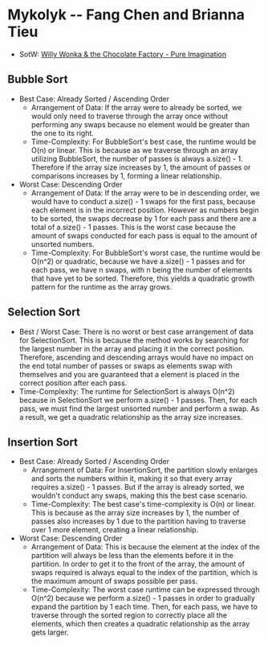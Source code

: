 # Mykolyk -- Fang Chen and Brianna Tieu
* SotW: [Willy Wonka & the Chocolate Factory - Pure Imagination](https://www.youtube.com/watch?v=myqzUur4K98)

## Bubble Sort
* Best Case: Already Sorted / Ascending Order
  * Arrangement of Data: If the array were to already be sorted, we would only need to traverse through the array once without performing any swaps because no element would be greater than the one to its right.
  * Time-Complexity: For BubbleSort's best case, the runtime would be O(n) or linear. This is because as we traverse through an array utilizing BubbleSort, the number of passes is always a.size() - 1. Therefore if the array size increases by 1, the amount of passes or comparisons increases by 1, forming a linear relationship.
* Worst Case: Descending Order
  * Arrangement of Data: If the array were to be in descending order, we would have to conduct a.size() - 1 swaps for the first pass, because each element is in the incorrect position. However as numbers begin to be sorted, the swaps decrease by 1 for each pass and there are a total of a.size() - 1 passes. This is the worst case because the amount of swaps conducted for each pass is equal to the amount of unsorted numbers. 
  * Time-Complexity: For BubbleSort's worst case, the runtime would be O(n^2) or quadratic, because we have a.size() - 1 passes and for each pass, we have n swaps, with n being the number of elements that have yet to be sorted. Therefore, this yields a quadratic growth pattern for the runtime as the array grows.
## Selection Sort
  * Best / Worst Case: There is no worst or best case arrangement of data for SelectionSort. This is because the method works by searching for the largest number in the array and placing it in the correct position. Therefore, ascending and descending arrays would have no impact on the end total number of passes or swaps as elements swap with themselves and you are guaranteed that a element is placed in the correct position after each pass.
  * Time-Complexity: The runtime for SelectionSort is always O(n^2) because in SelectionSort we perform a.size() - 1 passes. Then, for each pass, we must find the largest unsorted number and perform a swap. As a result, we get a quadratic relationship as the array size increases.
## Insertion Sort
* Best Case: Already Sorted / Ascending Order
  * Arrangement of Data: For InsertionSort, the partition slowly enlarges and sorts the numbers within it, making it so that every array requires a.size() - 1 passes. But if the array is already sorted, we wouldn't conduct any swaps, making this the best case scenario.
  * Time-Complexity: The best case's time-complexity is O(n) or linear. This is because as the array size increases by 1, the number of passes also increases by 1 due to the partition having to traverse over 1 more element, creating a linear relationship. 
* Worst Case: Descending Order
  * Arrangement of Data: This is because the element at the index of the partition will always be less than the elements before it in the partition. In order to get it to the front of the array, the amount of swaps required is always equal to the index of the partition, which is the maximum amount of swaps possible per pass. 
  * Time-Complexity: The worst case runtime can be expressed through O(n^2) because we perform a.size() - 1 passes in order to gradually expand the partition by 1 each time. Then, for each pass, we have to traverse through the sorted region to correctly place all the elements, which then creates a quadratic relationship as the array gets larger. 
